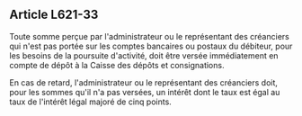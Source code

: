 Article L621-33
----
Toute somme perçue par l'administrateur ou le représentant des créanciers qui
n'est pas portée sur les comptes bancaires ou postaux du débiteur, pour les
besoins de la poursuite d'activité, doit être versée immédiatement en compte de
dépôt à la Caisse des dépôts et consignations.

En cas de retard, l'administrateur ou le représentant des créanciers doit, pour
les sommes qu'il n'a pas versées, un intérêt dont le taux est égal au taux de
l'intérêt légal majoré de cinq points.
